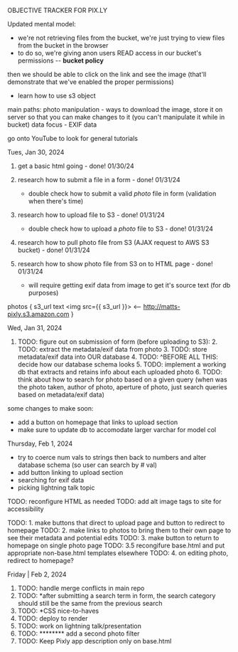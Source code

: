 OBJECTIVE TRACKER FOR PIX.LY

Updated mental model:
- we're not retrieving files from the bucket, we're just trying to view files from the bucket in the browser
- to do so, we're giving anon users READ access in our bucket's permissions -- **bucket policy**

then we should be able to click on the link and see the image (that'll demonstrate that we've enabled the proper permissions)


- learn how to use s3 object


main paths:
photo manipulation - ways to download the image, store it on server so that you can make changes to it (you can't manipulate it while in bucket)
data focus - EXIF data

go onto YouTube to look for general tutorials



Tues, Jan 30, 2024
1. get a basic html going - done! 01/30/24
2. research how to submit a file in a form - done! 01/31/24
    - double check how to submit a valid *photo* file in form (validation when there's time)
3. research how to upload file to S3 - done! 01/31/24
    - double check how to upload a *photo* file to S3 - done! 01/31/24


4. research how to pull photo file from S3 (AJAX request to AWS S3 bucket) - done! 01/31/24
5. research how to show photo file from S3 on to HTML page - done! 01/31/24
    - will require getting exif data from image to get it's source text (for db purposes)

photos {
    s3_url text                     <img src={{ s3_url }}>          <-- http://matts-pixly.s3.amazon.com
}



Wed, Jan 31, 2024

1. TODO: figure out on submission of form (before uploading to S3):
    2. TODO: extract the metadata/exif data from photo
    3. TODO: store metadata/exif data into OUR database
    4. TODO: ^BEFORE ALL THIS: decide how our database schema looks
    5. TODO: implement a working db that extracts and retains info about each uploaded photo
    6. TODO: think about how to search for photo based on a given query (when was the photo taken, author of photo, aperture of photo, just search queries based on metadata/exif data)


some changes to make soon:
- add a button on homepage that links to upload section
- make sure to update db to accomodate larger varchar for model col



Thursday, Feb 1, 2024
- try to coerce num vals to strings then back to numbers and alter database schema (so user can search by # val)
- add button linking to upload section
- searching for exif data
- picking lightning talk topic

TODO: reconfigure HTML as needed
TODO: add alt image tags to site for accessibility



TODO: 1. make buttons that direct to upload page and button to redirect to homepage
TODO: 2. make links to photos to bring them to their own page to see their metadata and potential edits
TODO: 3. make button to return to homepage on single photo page
TODO: 3.5 recongifure base.html and put appropriate non-base.html templates elsewhere
TODO: 4. on editing photo, redirect to homepage?




Friday | Feb 2, 2024
1. TODO: handle merge conflicts in main repo
2. TODO: *after submitting a search term in form, the search category should still be the same from the previous search
3. TODO: *CSS nice-to-haves
4. TODO: deploy to render
5. TODO: work on lightning talk/presentation
6. TODO: ******** add a second photo filter
7. TODO: Keep Pixly app description only on base.html